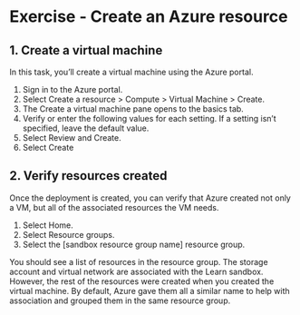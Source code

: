 # Exercise - Create an Azure resource

## 1. Create a virtual machine
In this task, you’ll create a virtual machine using the Azure portal.

1. Sign in to the Azure portal.
2. Select Create a resource > Compute > Virtual Machine > Create.
3. The Create a virtual machine pane opens to the basics tab.
4. Verify or enter the following values for each setting. If a setting isn’t specified, leave the default value.
5. Select Review and Create.
6. Select Create

## 2. Verify resources created
Once the deployment is created, you can verify that Azure created not only a VM, but all of the associated resources the VM needs.

1. Select Home.
2. Select Resource groups.
3. Select the [sandbox resource group name] resource group.

You should see a list of resources in the resource group. The storage account and virtual network are associated with the Learn sandbox. However, the rest of the resources were created when you created the virtual machine. By default, Azure gave them all a similar name to help with association and grouped them in the same resource group.
